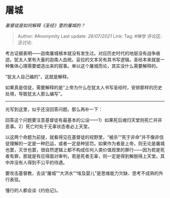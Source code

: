 # 屠城
*基督徒是如何解释《圣经》里的屠城的？*

> Author: #Anonymity
> Last update: *26/07/2021*
> Link:
> Tag: #神学
> 评论区:
> 泛讨论:

考古证据表明——迦南屠城根本就没有发生过。对应历史时代的地层没有战争痕迹。犹太人里有大量的迦南人血统。妥拉的文本另有其书写逻辑。圣经本来就是一种集体心理需要塑造出来的叙事。单以这个屠城而论，其实没什么需要解释的。

“犹太人自己编的”，这就是解释。

如果真是信徒，需要解释的是“上帝为什么在犹太人书写圣经时，安排那样的历史处境，导致犹太人那么编写”。

---

光写到这里，似乎还没回答问题。那么再补一下：

回答这个问题要注意基督徒有最基本的公设——1）如果死后魂归天堂则死亡并非恶事。2）死亡时处于无辜状态者必上天堂。

以这两个命题为前提，就看得见在基督徒的视野里，“被杀”“死于非命”并不像非信徒理解的一定是一种厄运，或者一定是种惩罚。如果作为者是上帝，则无论是屠城也罢，灭世也罢，很自然逻辑上都不构成任何人类价值观里的罪行——因为若是死者有罪，那就是有应得面对审判，若是死者无辜，则一定是得到解脱得上天堂。其中并没有人得到不公平的待遇。

要攻击基督教，去谈“屠城”“大洪水”“埃及婴儿”是思维能力欠缺、思考不成熟的外行表现。

懂行的人都会谈《约伯记》。
